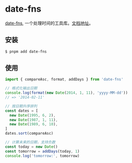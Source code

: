 # date-fns

[date-fns](https://date-fns.org/), 一个处理时间的工具库。[文档地址](https://date-fns.org/docs/Getting-Started)。

<script>
  import * as datefns from "date-fns";

  if (typeof window !== 'undefined') {
    window.datefns = datefns;
  }
</script>

## 安装

```sh
$ pnpm add date-fns
```

## 使用

```js
import { compareAsc, format, addDays } from 'date-fns'

// 格式化输出日期
console.log(format(new Date(2014, 1, 11), 'yyyy-MM-dd'))
// => '2014-02-11'

// 按日期升序排列
const dates = [
  new Date(1995, 6, 2),
  new Date(1987, 1, 11),
  new Date(1989, 6, 10),
]
dates.sort(compareAsc)

// 计算未来的日期，支持负数
const today = new Date()
const tomorrow = addDays(today, 1)
console.log('tomorrow:', tomorrow)
```
